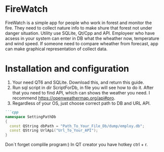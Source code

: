 # FireWatch
FireWatch is a simple app for people who work in forest and monitor the fire. They need to collect nature info to make shure that forest not under danger situation.
Utility use SQLite, Qt/Cpp and API. Employeer who have acsess in your system can enter in DB what the wheather now, temperature and wind speed. If someone need to compare wheather from forecast, app can make graphical representation of collect data.

# Installation and configuration
1. Your need QT6 and SQLite. Download this, and return this guide.
2. Run sql script in dir ScriptForDb, in file you will see how to do it. After that you need to find API, which can shows the weather you need. I recommend https://openweathermap.org/api#pro.
3. Regardless of your OS, just choose correct path to DB and URL API.
  ```markdown src/LoginToApp/logintoapp.h
```cpp
namespace SettingPathDb
{
    const QString dbPath = "Path_To_Your_File_Db/dump/employ.db";
    const QString UrlApi("Url_To_Your_API");
}
```
 Don`t forget complile program:) In QT creator you have hotkey ctrl + r. 
